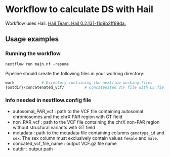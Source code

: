 # Workflow to calculate DS with Hail

Workflow uses Hail: [Hail Team. Hail 0.2.131-11d9b2ff89da.](https://github.com/hail-is/hail/releases/tag/0.2.131) 


## Usage examples

###  Running the workflow

```
nextflow run main.nf -resume
```

Pipeline should create the following files in your working directory:

```bash
work            # Directory containing the nextflow working files
{outdir}/concatenated_vcf/         # Concatenated VCF file with DS field 
```


###  Info needed in nextflow.config file

* autosomal_PAR_vcf : path to the VCF file containing autosomal chromosomes and the chrX PAR region with GT field
* non_PAR_vcf : path to the VCF file containing the chrX non-PAR region without structural variants with GT field
* metadata : path to the metadata file containing columns `genotype_id` and `sex`. The sex column must exclusively contain values `female` and `male`.
* concated_vcf_file_name : output VCF.gz file name
* outdir : output path
